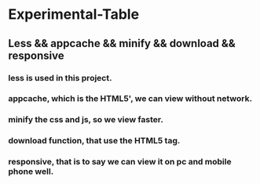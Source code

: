 # Experimental-Table
## Less && appcache && minify && download && responsive 
### less is used in this project.
### appcache, which is the HTML5', we can view without network.
### minify the css and js, so we view faster.
### download function, that use the HTML5 tag.
### responsive, that is to say we can view it on pc and mobile phone well.
